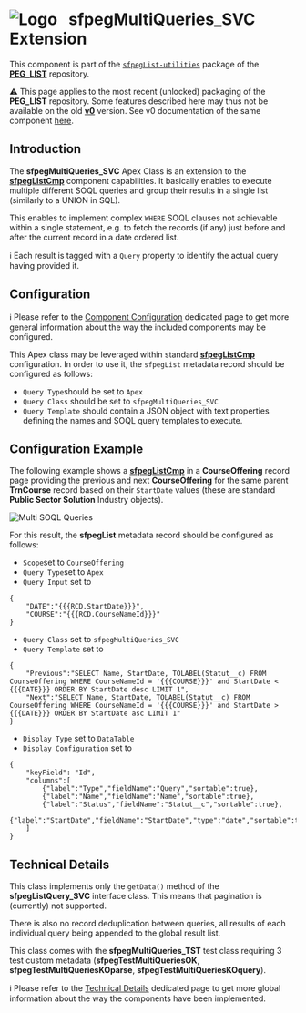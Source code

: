 # ![Logo](/media/Logo.png) &nbsp; **sfpegMultiQueries_SVC** Extension

This component is part of the [`sfpegList-utilities`](/help/sfpegListPkgUtilities.md) package
of the **[PEG_LIST](/README.md)** repository.

⚠️ This page applies to the most recent (unlocked) packaging of the **PEG_LIST** repository.
Some features described here may thus not be available on the old **[v0](https://github.com/pegros/PEG_LIST/tree/v0)** version.
See v0 documentation of the same component [here](/blob/v0/help/sfpegMultiQueries.md).


## Introduction

The **sfpegMultiQueries_SVC** Apex Class is an extension to the **[sfpegListCmp](/help/sfpegListCmp.md)** 
component capabilities. It basically enables to execute multiple different SOQL
queries and group their results in a single list (similarly to a UNION in SQL).

This enables to implement complex `WHERE` SOQL clauses not achievable within a single statement,
e.g. to fetch the records (if any) just before and after the current record in a date ordered list.

ℹ️ Each result is tagged with a `Query` property to identify the actual query having provided it.


## Configuration

ℹ️ Please refer to the [Component Configuration](/help/configuration.md) dedicated page to 
get more general information about the way the included components may be configured. 

This Apex class may be leveraged within standard **[sfpegListCmp](/help/sfpegListCmp.md)** configuration.
In order to use it, the `sfpegList` metadata record should be configured as follows:
* `Query Type`should be set to `Apex`
* `Query Class` should be set to `sfpegMultiQueries_SVC` 
* `Query Template` should contain a JSON object with text properties defining the names and SOQL
query templates to execute.


## Configuration Example

The following example shows a **[sfpegListCmp](/help/sfpegListCmp.md)** in a **CourseOffering** record page
providing the previous and next **CourseOffering** for the same parent **TrnCourse** record based on 
their `StartDate` values (these are standard **Public Sector Solution** Industry objects).

![Multi SOQL Queries](/media/sfpegMultiQueries.png)

For this result, the **sfpegList** metadata record should be configured as follows:
* `Scope`set to `CourseOffering`
* `Query Type`set to `Apex`
* `Query Input` set to 
```
{
    "DATE":"{{{RCD.StartDate}}}",
    "COURSE":"{{{RCD.CourseNameId}}}"
}
```
* `Query Class` set to `sfpegMultiQueries_SVC`
* `Query Template` set to
```
{
    "Previous":"SELECT Name, StartDate, TOLABEL(Statut__c) FROM CourseOffering WHERE CourseNameId = '{{{COURSE}}}' and StartDate < {{{DATE}}} ORDER BY StartDate desc LIMIT 1",
    "Next":"SELECT Name, StartDate, TOLABEL(Statut__c) FROM CourseOffering WHERE CourseNameId = '{{{COURSE}}}' and StartDate > {{{DATE}}} ORDER BY StartDate asc LIMIT 1"
}
```
* `Display Type` set to `DataTable`
* `Display Configuration` set to 
```
{
    "keyField": "Id",
    "columns":[
        {"label":"Type","fieldName":"Query","sortable":true},
        {"label":"Name","fieldName":"Name","sortable":true},
        {"label":"Status","fieldName":"Statut__c","sortable":true},
        {"label":"StartDate","fieldName":"StartDate","type":"date","sortable":true}
    ]
}
```

## Technical Details

This class implements only the `getData()` method of the **sfpegListQuery_SVC** interface class. 
This means that pagination is (currently) not supported.

There is also no record deduplication between queries, all results of each individual query being
appended to the global result list.

This class comes with the **sfpegMultiQueries_TST** test class requiring 3 test custom metadata
(**sfpegTestMultiQueriesOK**, **sfpegTestMultiQueriesKOparse**, **sfpegTestMultiQueriesKOquery**).

ℹ️ Please refer to the [Technical Details](/help/technical.md) dedicated page to 
get more global information about the way the components have been implemented.